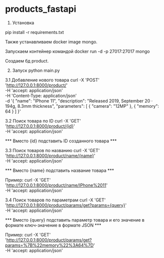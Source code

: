 # products_fastapi

1. Установка

pip install -r requirements.txt

Также устанавливаем docker image mongo.

Запускаем контейнер командой docker run -d -p 27017:27017 mongo

Создаем бд product.

2. Запуск
python main.py

3.1 Добавление нового товара
curl -X 'POST' \
  'http://127.0.0.1:8000/product/' \
  -H 'accept: application/json' \
  -H 'Content-Type: application/json' \
  -d '{
  "name": "IPhone 11",
  "description": "Released 2019, September 20 · 194g, 8.3mm thickness",
  "parameters": [
    {
      "camera": "12MP"
    },
    {
      "memory": 64
    }
  ]
}'

3.2 Поиск товара по ID
curl -X 'GET' \
  'http://127.0.0.1:8000/product/{id}' \
  -H 'accept: application/json'

*** Вместо {id} подставить ID созданного товара ***

3.3 Поиск товаров по названию
curl -X 'GET' \
  'http://127.0.0.1:8000/product/name/{name}' \
  -H 'accept: application/json'


*** Вместо {name} подставить название товара ***


Пример:
curl -X 'GET' \
  'http://127.0.0.1:8000/product/name/IPhone%2011' \
  -H 'accept: application/json'


3.4 Поиск товаров по параметрам
curl -X 'GET' \
  'http://127.0.0.1:8000/product/params/get?params={query}' \
  -H 'accept: application/json'

*** Вместо {query} подставить параметр товара и его значение в формате ключ-значение в формате JSON ***

Пример:
curl -X 'GET' \
  'http://127.0.0.1:8000/product/params/get?params=%7B%22memory%22%3A64%7D' \
  -H 'accept: application/json'
